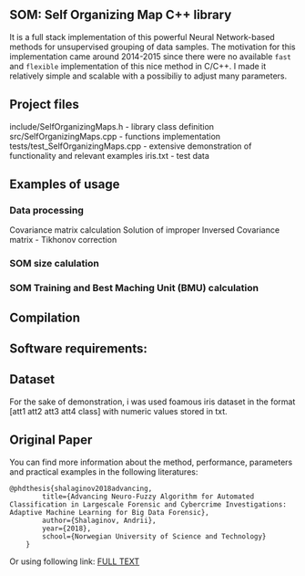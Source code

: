 ## SOM: Self Organizing Map C++ library
It is a full stack implementation of this powerful Neural Network-based methods for unsupervised grouping of data samples.
The motivation for this implementation came around 2014-2015 since there were no available `fast` and `flexible` implementation of this nice method in C/C++.
I made it relatively simple and scalable with a possibiliy to adjust many parameters.

## Project files
include/SelfOrganizingMaps.h - library class definition
src/SelfOrganizingMaps.cpp - functions implementation
tests/test_SelfOrganizingMaps.cpp - extensive demonstration of functionality and relevant examples
iris.txt - test data

## Examples of usage


### Data processing
Covariance matrix calculation
Solution of improper Inversed Covariance matrix - Tikhonov correction

### SOM size calulation

### SOM Training and Best Maching Unit (BMU) calculation


## Compilation


## Software requirements:


## Dataset
For the sake of demonstration, i was used foamous iris dataset in the format [att1 att2 att3 att4 class] with numeric values stored in txt.



## Original Paper
You can find more information about the method, performance, parameters and practical examples in the following literatures:

	@phdthesis{shalaginov2018advancing,
            title={Advancing Neuro-Fuzzy Algorithm for Automated Classification in Largescale Forensic and Cybercrime Investigations: Adaptive Machine Learning for Big Data Forensic},
            author={Shalaginov, Andrii},
            year={2018},
            school={Norwegian University of Science and Technology}
        }

Or using following link: [FULL TEXT](https://ntnuopen.ntnu.no/ntnu-xmlui/handle/11250/2491724)


